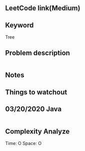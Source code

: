 ## LeetCode link(Medium)


## Keyword
Tree

## Problem description
```

```



## Notes


## Things to watchout

## 03/20/2020 Java

```java


```
## Complexity Analyze
Time: O
Space: O